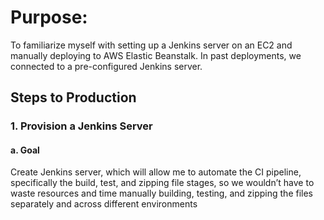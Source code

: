 # Purpose:
To familiarize myself with setting up a Jenkins server on an EC2 and manually deploying to AWS Elastic Beanstalk. In past deployments, we connected to a pre-configured Jenkins server.

## Steps to Production
### 1. Provision a Jenkins Server
#### a. Goal
Create Jenkins server, which will allow me to automate the CI pipeline, specifically         the build, test, and zipping file stages, so we wouldn’t have to waste resources and         time manually building, testing, and zipping the files separately and across                 different environments
